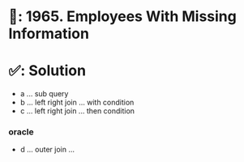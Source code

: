 # 📄: 1965. Employees With Missing Information

# ✅: Solution

- a ... sub query
- b ... left right join ... with condition
- c ... left right join ... then condition

### oracle
- d ... outer join ...
